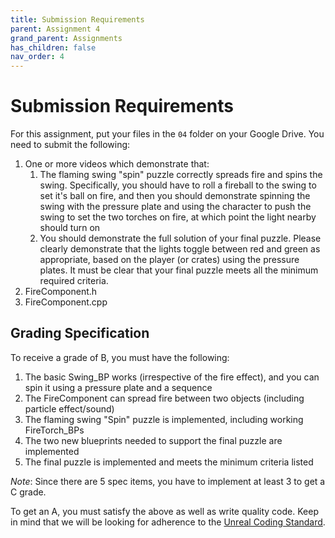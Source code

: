 ```yaml
---
title: Submission Requirements
parent: Assignment 4
grand_parent: Assignments
has_children: false
nav_order: 4
---
```


# Submission Requirements

For this assignment, put your files in the `04` folder on your Google Drive. You need to submit the following:

1. One or more videos which demonstrate that:
   1. The flaming swing "spin" puzzle correctly spreads fire and spins the swing. Specifically, you should have to roll a fireball to the swing to set it's ball on fire, and then you should demonstrate spinning the swing with the pressure plate and using the character to push the swing to set the two torches on fire, at which point the light nearby should turn on
   2. You should demonstrate the full solution of your final puzzle. Please clearly demonstrate that the lights toggle between red and green as appropriate, based on the player (or crates) using the pressure plates. It must be clear that your final puzzle meets all the minimum required criteria.
2. FireComponent.h
3. FireComponent.cpp

## Grading Specification

To receive a grade of B, you must have the following:

1. The basic Swing_BP works (irrespective of the fire effect), and you can spin it using a pressure plate and a sequence
2. The FireComponent can spread fire between two objects (including particle effect/sound)
3. The flaming swing "Spin" puzzle is implemented, including working FireTorch_BPs
4. The two new blueprints needed to support the final puzzle are implemented
5. The final puzzle is implemented and meets the minimum criteria listed

_Note_: Since there are 5 spec items, you have to implement at least 3 to get a C grade.

To get an A, you must satisfy the above as well as write quality code. Keep in mind that we will be looking for adherence to the [Unreal Coding Standard](https://docs.unrealengine.com/5.0/en-US/epic-cplusplus-coding-standard-for-unreal-engine/).

